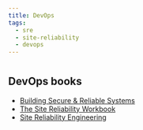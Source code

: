```yaml
---
title: DevOps
tags:
  - sre
  - site-reliability
  - devops
---
```


#

## DevOps books

- [Building Secure & Reliable Systems](https://google.github.io/building-secure-and-reliable-systems/raw/toc.html)
- [The Site Reliability Workbook](https://sre.google/workbook/table-of-contents/)
- [Site Reliability Engineering](https://sre.google/sre-book/table-of-contents/)
